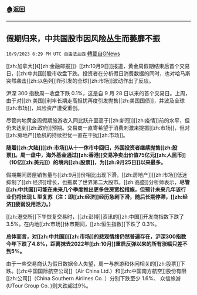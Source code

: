###  [:house:返回](README.md)
---


## 假期归来，中共国股市因风险丛生而萎靡不振
`10/9/2023 6:29 PM UTC 自由法兰西` [轉載自GNews](https://gnews.org/articles/1809665)

[[zh:加拿大]]《[[zh:金融邮报]]》[[zh:10月9日]]报道，黄金周假期结束后首个交易日，[[zh:中共国]]股市收盘下跌。投资者在分析假日消费数据的同时，也对哈马斯突然袭击[[zh:以色列]]所引发的全球[[zh:市场]]波动作出了反应。

  

沪深 300 指数周一收盘下跌 0.1%，这是自 9 月 28 日以来的首个交易日。上周，由于对[[zh:美国]]利率长期走高担忧再度引发抛售[[zh:美国国债]]，并波及全球[[zh:市场]]，风险资产遭受重创。

  

尽管内地黄金周假期旅游收入同比跃升至高于[[zh:新冠]][[zh:疫情]]前的水平，但仍未达到[[zh:政府]]预期。交易商一直寄希望于消费刺激来提振[[zh:市场]]，但对[[zh:房地产]]危机的持续担忧一直在干扰[[zh:市场]]。

  

**随着[[zh:大陆]][[zh:市场]]从十一休市中回归，外国投资者继续抛售[[zh:股票]]。周一盘中，海外基金通过[[zh:香港]]交易净卖出价值75亿元[[zh:人民币]]（10亿[[zh:美元]]）的境内[[zh:股票]]，为[[zh:9月25日]]以来最多。**

  

假期期间房屋销售量与[[zh:9月]]份相比出现下滑，[[zh:房地产]][[zh:市场]]低迷抑制了[[zh:经济]]增长，也拖累了世界第二大股市。[[zh:高盛]]分析师表示，**尽管[[zh:中共国]]可能在未来几个季度推出更多住房宽松措施，但预计未来几年该行业仍将出现 L 型复苏（注：即[[zh:经济]]经历急剧下滑，随后长期停滞，[[zh:经济]]疲弱没用活力。）**

  

[[zh:港交所]]下午恢复交易时，[[zh:彭博]]资讯的[[zh:中国]]开发商指数下跌了3.5%。在内地[[zh:市场]]休市期间，[[zh:恒生指数]]下跌了 0.3%。

  

**总体而言，对[[zh:中共国]][[zh:市场]]的悲观情绪仍然普遍存在，沪深300指数今年下跌了4.8%，距离抹去2022年[[zh:10月]]重启反弹以来的所有涨幅只差不到5%。**

  

由于一些交易商认为假日数据令人失望，周一与旅游和休闲相关的[[zh:股票]]下跌。[[zh:中国国际航空公司]]（Air China Ltd.）和[[zh:中国南方航空]]股份有限[[zh:公司]]（China Southern Airlines Co. ）分别下跌至少 1.6%、 众信旅游(UTour Group Co. )则大跌超过9%。
